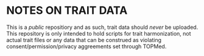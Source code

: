 # NOTES ON TRAIT DATA

This is a *public* repositiory and as such, trait data should *never* be uploaded. This repository is only intended to hold scripts for trait harmonization, not actual trait files or any data that can be construed as violating consent/permission/privacy aggreements set through TOPMed.
